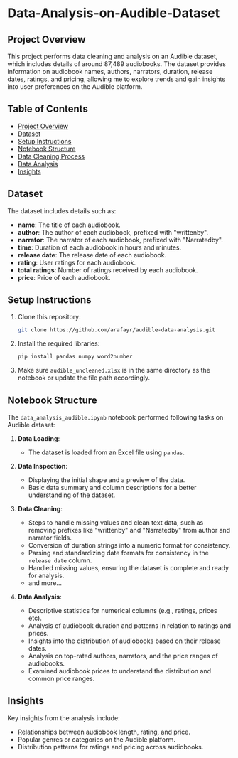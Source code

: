 # Data-Analysis-on-Audible-Dataset

## Project Overview
This project performs data cleaning and analysis on an Audible dataset, which includes details of around 87,489 audiobooks. The dataset provides information on audiobook names, authors, narrators, duration, release dates, ratings, and pricing, allowing me to explore trends and gain insights into user preferences on the Audible platform.

## Table of Contents
- [Project Overview](#project-overview)
- [Dataset](#dataset)
- [Setup Instructions](#setup-instructions)
- [Notebook Structure](#script-structure)
- [Data Cleaning Process](#data-cleaning-process)
- [Data Analysis](#data-analysis)
- [Insights](#insights)

## Dataset
The dataset includes details such as:
- **name**: The title of each audiobook.
- **author**: The author of each audiobook, prefixed with "writtenby".
- **narrator**: The narrator of each audiobook, prefixed with "Narratedby".
- **time**: Duration of each audiobook in hours and minutes.
- **release date**: The release date of each audiobook.
- **rating**: User ratings for each audiobook.
- **total ratings**: Number of ratings received by each audiobook.
- **price**: Price of each audiobook.

## Setup Instructions
1. Clone this repository:
   ```bash
   git clone https://github.com/arafayr/audible-data-analysis.git
   ```

2. Install the required libraries:
   ```bash
   pip install pandas numpy word2number
   ```

3. Make sure `audible_uncleaned.xlsx` is in the same directory as the notebook or update the file path accordingly.


## Notebook Structure
The `data_analysis_audible.ipynb` notebook performed following tasks on Audible dataset:

1. **Data Loading**:
   - The dataset is loaded from an Excel file using `pandas`.
   
2. **Data Inspection**:
   - Displaying the initial shape and a preview of the data.
   - Basic data summary and column descriptions for a better understanding of the dataset.

3. **Data Cleaning**:
   - Steps to handle missing values and clean text data, such as removing prefixes like "writtenby" and "Narratedby" from author and narrator fields.
   - Conversion of duration strings into a numeric format for consistency.
   - Parsing and standardizing date formats for consistency in the `release date` column.
   - Handled missing values, ensuring the dataset is complete and ready for analysis.
   - and more... 
   
4. **Data Analysis**:
   - Descriptive statistics for numerical columns (e.g., ratings, prices etc).
   - Analysis of audiobook duration and patterns in relation to ratings and prices.
   - Insights into the distribution of audiobooks based on their release dates.
   - Analysis on top-rated authors, narrators, and the price ranges of audiobooks.
   - Examined audiobook prices to understand the distribution and common price ranges.

## Insights
Key insights from the analysis include:
- Relationships between audiobook length, rating, and price.
- Popular genres or categories on the Audible platform.
- Distribution patterns for ratings and pricing across audiobooks.
